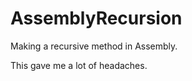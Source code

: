 # AssemblyRecursion

Making a recursive method in Assembly.




















This gave me a lot of headaches. 
